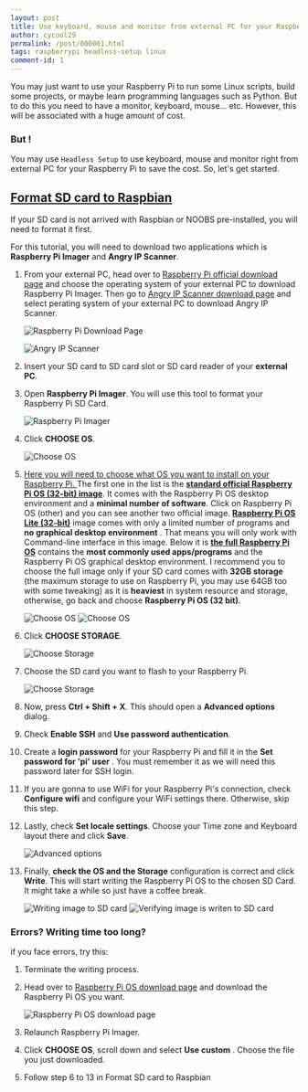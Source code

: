 ```yaml
---
layout: post
title: Use keyboard, mouse and monitor from external PC for your Raspberry Pi
author: cycool29
permalink: /post/000001.html
tags: raspberrypi headless-setup linux
comment-id: 1
---
```



You may just want to use your Raspberry Pi to run some Linux scripts, build some projects, or maybe learn programming languages such as Python. But to do this you need to have a monitor, keyboard, mouse... etc. However, this will be associated with a huge amount of cost. 

### But !

You may use `Headless Setup` to use keyboard, mouse and monitor right from external PC for your Raspberry Pi to save the cost. So, let's get started.


## <a href="#format-sd">Format SD card to Raspbian</a>

If your SD card is not arrived with Raspbian or NOOBS pre-installed, you will need to format it first. 

For this tutorial, you will need to download two applications which is **Raspberry Pi Imager** and **Angry IP Scanner**.

 1. From your external PC, head over to [Raspberry Pi official download page](https://www.raspberrypi.org/software/) and choose the operating system of your external PC to download Raspberry Pi Imager. Then go to [Angry IP Scanner download page](https://angryip.org/download/) and select perating system of your external PC to download Angry IP Scanner.  

    ![Raspberry Pi Download Page](../images/use-keyboard-mouse-and-monitor-from-external-pc-for-raspberrypi/rpi_download_page.png)

    ![Angry IP Scanner](../images/use-keyboard-mouse-and-monitor-from-external-pc-for-raspberrypi/angry_ip_scanner_download_page.png)
    

2. Insert your SD card to SD card slot or SD card reader of your **external PC**.

3. Open **Raspberry Pi Imager**. You will use this tool to format your Raspberry Pi SD Card.  

    ![Raspberry Pi Imager](../images/use-keyboard-mouse-and-monitor-from-external-pc-for-raspberrypi/rpi_imager.png)
    

4. Click **CHOOSE OS**.  

    ![Choose OS](../images/use-keyboard-mouse-and-monitor-from-external-pc-for-raspberrypi/choose_os.png) 
    
    
5. <u>Here you will need to choose what OS you want to install on your Raspberry Pi. </u>
The first one in the list is the <u>**standard official Raspberry Pi OS (32-bit) image**</u>. It comes with the Raspberry Pi OS desktop environment and a **minimal number of software**. 
Click on Raspberry Pi OS (other) and you can see another two official image.
<u>**Raspberry Pi OS Lite (32-bit)**</u> image comes with only a limited number of programs and **no graphical desktop environment** . That means you will only work with Command-line interface in this image. 
Below it is  <u>**the full Raspberry Pi OS**</u> contains the **most commonly used apps/programs** and the Raspberry Pi OS graphical desktop environment. I recommend you to choose the full image only if your SD card comes with  **32GB storage** (the maximum storage to use on Raspberry Pi, you may use 64GB too with some tweaking) as it is **heaviest** in system resource and storage, otherwise, go back and choose **Raspberry Pi OS (32 bit)**.

    ![Choose OS](../images/use-keyboard-mouse-and-monitor-from-external-pc-for-raspberrypi/operating_system.png)
    ![Choose OS](../images/use-keyboard-mouse-and-monitor-from-external-pc-for-raspberrypi/operating_system_other.png)
     
 6. Click **CHOOSE STORAGE**.
     
     ![Choose Storage](../images/use-keyboard-mouse-and-monitor-from-external-pc-for-raspberrypi/choose_storage.png) 
     
     
 7. Choose the SD card you want to flash to your Raspberry Pi.
     
     ![Choose Storage](../images/use-keyboard-mouse-and-monitor-from-external-pc-for-raspberrypi/storage.png) 
     
     
 8. Now, press **Ctrl + Shift + X**. This should open a **Advanced options** dialog.
 9. Check **Enable SSH** and **Use password authentication**.
 10. Create a **login password** for your Raspberry Pi and fill it in the **Set password for 'pi' user** . You must remember it as we will need this password later for SSH login.
 11. If you are gonna to use WiFi for your Raspberry Pi's connection, check **Configure wifi** and configure your WiFi settings there. Otherwise, skip this step.
 12. Lastly, check **Set locale settings**. Choose your Time zone and Keyboard layout there and click **Save**.
     
     ![Advanced options](../images/use-keyboard-mouse-and-monitor-from-external-pc-for-raspberrypi/advanced_options.png) 
     
     
 13. Finally, **check the OS and the Storage** configuration is correct and click **Write**. This will start writing the Raspberry Pi OS to the chosen SD Card. It might take a while so just have a coffee break. 
     
     ![Writing image to SD card](../images/use-keyboard-mouse-and-monitor-from-external-pc-for-raspberrypi/writing.png)
     ![Verifying image is writen to SD card](../images/use-keyboard-mouse-and-monitor-from-external-pc-for-raspberrypi/verifying.png) 
     
     
### Errors? Writing time too long?

if you face errors, try this:

1. Terminate the writing process.
2. Head over to [Raspberry Pi OS download page](https://www.raspberrypi.org/software/operating-systems/) and download the Raspberry Pi OS you want.
     
     ![Raspberry Pi OS download page](../images/use-keyboard-mouse-and-monitor-from-external-pc-for-raspberrypi/os_download.png)
     
3. Relaunch Raspberry Pi Imager.
4. Click **CHOOSE OS**, scroll down and select **Use custom** . Choose the file you just downloaded.
5. Follow step 6 to 13 in Format SD card to Raspbian

